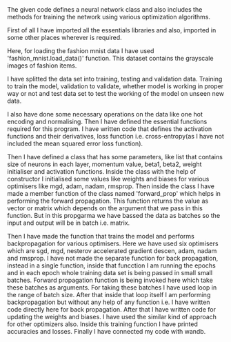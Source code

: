 ##

The given code defines a neural network class and also includes the methods for training the network using various optimization algorithms.

First of all I have imported all the essentials libraries and also, imported in some other places wherever is required.

Here, for loading the fashion mnist data I have used 'fashion_mnist.load_data()' function. This dataset contains the grayscale images of fashion items.

I have splitted the data set into training, testing and validation data. Training to train the model, validation to validate, whether model is working in proper way or not and test data set to test the working of the model on unseen new data.

I also have done some necessary operations on the data like one hot encoding and normalising. Then I have defined the essential functions required for this program. I have written code that defines the activation functions and their derivatives, loss function i.e. cross-entropy(as I have not included the mean squared error loss function).

Then I have defined a class that has some parameters, like list that contains size of neurons in each layer, momentum value, beta1, beta2, weight initialiser and activation functions. Inside the class with the help of constructor I initialised some values like weights and biases for various optimisers like mgd, adam, nadam, rmsprop. Then inside the class I have made a member function of the class named 'forward_prop' which helps in performing the forward propagation. This function returns the value as vector or matrix which depends on the argument that we pass in this function. But in this propgarma we have bassed the data as batches so the input and output will be in batch i.e. matrix.

Then I have made the function that trains the model and performs backpropagation for various optimisers. Here we have used six optimisers which are sgd, mgd, nesterov accelerated gradient descen, adam, nadam and rmsprop. I have not made the separate function for back propagation, instead in a single function, inside that funcction I am running the epochs and in each epoch whole training data set is being passed in small small batches. Forward propagation function is being invoked here which take these batches as arguments. For taking these batches I have used loop in the range of batch size. After that inside that loop itself I am performing backpropagation but without any help of any function i.e. I have written code directly here for back propagation. After that I have written code for updating the weights and biases. I have used the similar kind of approach for other optimizers also. Inside this training function I have printed accuracies and losses. Finally I have connected my code with wandb.
